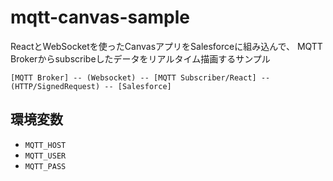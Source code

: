 # mqtt-canvas-sample

ReactとWebSocketを使ったCanvasアプリをSalesforceに組み込んで、
MQTT Brokerからsubscribeしたデータをリアルタイム描画するサンプル

```
[MQTT Broker] -- (Websocket) -- [MQTT Subscriber/React] -- (HTTP/SignedRequest) -- [Salesforce]
```

## 環境変数

- ``MQTT_HOST``
- ``MQTT_USER``
- ``MQTT_PASS``
